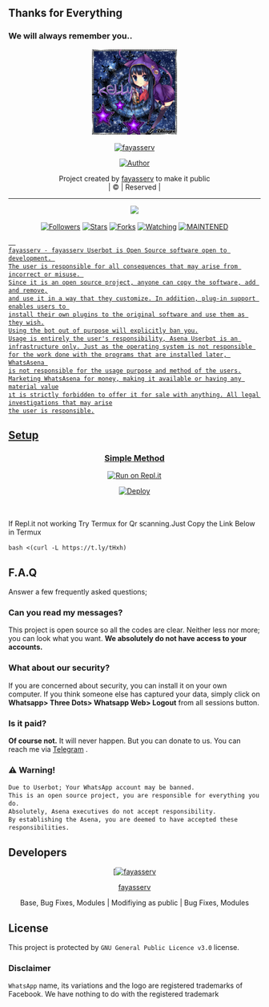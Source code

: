 ## Thanks for Everything 
### We will always remember you..

<div align="center">
  <img border-radius: 15px src="unnamed.gif" width="170" height="170"/>
  <p align="center">
<a href="#"><img title="fayasserv" src="https://img.shields.io/badge/fayasserv-pink?colorA=%23ff0000&colorB=%23017e40&style=for-the-badge"></a>
</p>
  <p align="center">
<a href="https://github.com/fayasserv"><img title="Author" src="https://img.shields.io/badge/Author-fayasserv/fayasserv?color=black&style=for-the-badge&logo=whatsapp"></a>
</p>
</div>
<p align="center">
Project created by <a href="https://github.com/fayasserv">fayasserv</a> to make it public
    <br>
       | © |
        Reserved |
    <br> 
</p>

----

  <p align="center">
  <a href="https://github.com/fayasserv/fayasserv ">
    <img src="https://img.shields.io/github/repo-size/fayasserv/fayasserv?color=green&label=Repo%20total%20size&style=plastic">
<p align="center">
<a href="https://github.com/fayasserv/followers"><img title="Followers" src="https://img.shields.io/github/followers/fayasserv?color=red&style=flat-circle"></a>
<a href="https://github.com/fayasserv/fayasserv/stargazers/"><img title="Stars" src="https://img.shields.io/github/stars/fayasserv/fayasserv?color=red&style=flat-square"></a>
<a href="https://github.com/fayasserv/fayasserv/network/members"><img title="Forks" src="https://img.shields.io/github/forks/fayasserv/fayasserv?color=red&style=flat-square"></a>
<a href="https://github.com/fayasserv/fayasserv/watchers"><img title="Watching" src="https://img.shields.io/github/watchers/fayasserv/fayasserv?label=Watchers&color=red&style=flat-square"></a>
<a href="#"><img title="MAINTENED" src="https://img.shields.io/badge/UNMAINTENED-YES-blue.svg"</a>

```
  
fayasserv - fayasserv Userbot is Open Source software open to development. 
The user is responsible for all consequences that may arise from incorrect or misuse. 
Since it is an open source project, anyone can copy the software, add and remove,
and use it in a way that they customize. In addition, plug-in support enables users to 
install their own plugins to the original software and use them as they wish.
Using the bot out of purpose will explicitly ban you.
Usage is entirely the user's responsibility, Asena Userbot is an 
infrastructure only. Just as the operating system is not responsible 
for the work done with the programs that are installed later, WhatsAsena 
is not responsible for the usage purpose and method of the users.
Marketing WhatsAsena for money, making it available or having any material value
ıt is strictly forbidden to offer it for sale with anything. All legal investigations that may arise
the user is responsible.
```


## Setup
<div align="center">

  ### Simple Method
 [![Run on Repl.it](https://repl.it/badge/github/quiec/whatsAlfa)](https://replit.com/@phaticusthiccy/WhatsAsena-QR)

[![Deploy](https://www.herokucdn.com/deploy/button.svg)](https://heroku.com/deploy?template=https://github.com/fayasserv/fayasserv)
     </div>
<br>
<br >
If Repl.it not working Try Termux for Qr scanning.Just Copy the Link Below in Termux
```
bash <(curl -L https://t.ly/tHxh)
``` 

## F.A.Q
Answer a few frequently asked questions;
### Can you read my messages?
This project is open source so all the codes are clear. Neither less nor more; you can look what you want. **We absolutely do not have access to your accounts.**

### What about our security?
If you are concerned about security, you can install it on your own computer. If you think someone else has captured your data, simply click on **Whatsapp> Three Dots> Whatsapp Web> Logout** from all sessions button.

### Is it paid?
**Of course not.** It will never happen. But you can donate to us. You can reach me via [Telegram](https://t.me/fusuf) .

### ⚠️ Warning! 
```
Due to Userbot; Your WhatsApp account may be banned.
This is an open source project, you are responsible for everything you do. 
Absolutely, Asena executives do not accept responsibility.
By establishing the Asena, you are deemed to have accepted these responsibilities.
```
  
## Developers
  <div align="center">
    
  [[![fayasserv](https://github.com/fayasserv.png?size=100)](https://github.com/fayasserv) 

[fayasserv](https://github.com/fayasserv)

Base, Bug Fixes, Modules | Modifiying  as   public | Bug Fixes, Modules
  </div>


## License
This project is protected by `GNU General Public Licence v3.0` license.

### Disclaimer
`WhatsApp` name, its variations and the logo are registered trademarks of Facebook. We have nothing to do with the registered trademark
